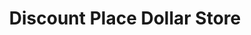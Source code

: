 ---
title: "Discount Place Dollar Store"
url: /washington/discount-place-dollar-store/
shop: convenience
---